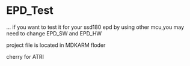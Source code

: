 # EPD_Test
 ...
if you want to test it for your ssd180 epd by using other mcu,you may need to change EPD_SW and EPD_HW

project file is located in MDKARM floder

cherry for ATRI
